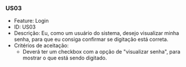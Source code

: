 ### US03

- Feature: Login
- ID: US03
- Descrição: Eu, como um usuário do sistema, desejo visualizar minha senha, para que eu consiga confirmar se digitação está correta.
- Critérios de aceitação:
    * Deverá ter um checkbox com a opção de "visualizar senha", para mostrar o que está sendo digitado.
  
  